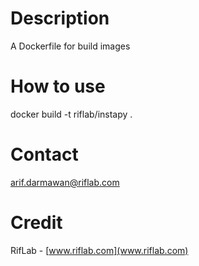 # Description
A Dockerfile for build images

# How to use
docker build -t riflab/instapy .

# Contact
arif.darmawan@riflab.com

# Credit
RifLab - [www.riflab.com](www.riflab.com)

